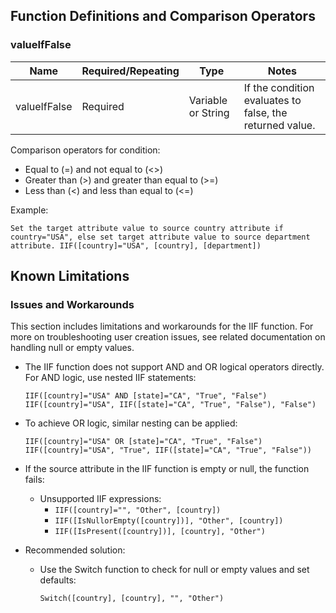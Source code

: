 ## Function Definitions and Comparison Operators

### valueIfFalse
| Name       | Required/Repeating | Type            | Notes                                         |
|------------|--------------------|-----------------|-----------------------------------------------|
| valueIfFalse | Required         | Variable or String | If the condition evaluates to false, the returned value. |

Comparison operators for condition:
- Equal to (=) and not equal to (<>)
- Greater than (>) and greater than equal to (>=)
- Less than (<) and less than equal to (<=)

Example:
```
Set the target attribute value to source country attribute if country="USA", else set target attribute value to source department attribute. IIF([country]="USA", [country], [department])
```

## Known Limitations

### Issues and Workarounds
This section includes limitations and workarounds for the IIF function. For more on troubleshooting user creation issues, see related documentation on handling null or empty values.

- The IIF function does not support AND and OR logical operators directly. For AND logic, use nested IIF statements:
  ```
  IIF([country]="USA" AND [state]="CA", "True", "False")
  IIF([country]="USA", IIF([state]="CA", "True", "False"), "False")
  ```

- To achieve OR logic, similar nesting can be applied:
  ```
  IIF([country]="USA" OR [state]="CA", "True", "False")
  IIF([country]="USA", "True", IIF([state]="CA", "True", "False"))
  ```

- If the source attribute in the IIF function is empty or null, the function fails:
  - Unsupported IIF expressions: 
    - `IIF([country]="", "Other", [country])`
    - `IIF([IsNullorEmpty([country])], "Other", [country])`
    - `IIF([IsPresent([country])], [country], "Other")`

- Recommended solution:
  - Use the Switch function to check for null or empty values and set defaults:
    ```
    Switch([country], [country], "", "Other")
    ```